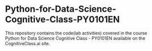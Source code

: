 # Python-for-Data-Science-Cognitive-Class-PY0101EN

This repository contains the code(lab activities) covered in the course Python for Data Science Cognitive Class - PY0101EN available on the CognitiveClass.ai site.
